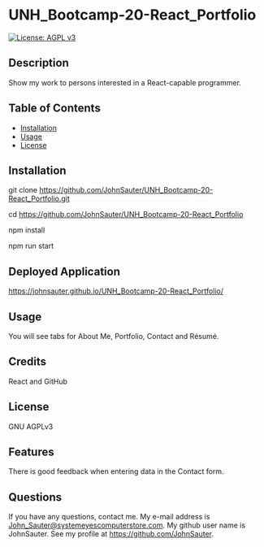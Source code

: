 # UNH_Bootcamp-20-React_Portfolio
[![License: AGPL v3](https://img.shields.io/badge/License-AGPL_v3-blue.svg)](https://www.gnu.org/licenses/agpl-3.0)

## Description

Show my work to persons interested in a React-capable programmer.

## Table of Contents

- [Installation](#installation)
- [Usage](#usage)
- [License](#license)

## Installation

git clone https://github.com/JohnSauter/UNH_Bootcamp-20-React_Portfolio.git

cd https://github.com/JohnSauter/UNH_Bootcamp-20-React_Portfolio

npm install

npm run start

## Deployed Application

https://johnsauter.github.io/UNH_Bootcamp-20-React_Portfolio/

## Usage

You will see tabs for About Me, Portfolio, Contact and Résumé.

## Credits

React and  GitHub

## License

GNU AGPLv3

## Features

There is good feedback when entering data in the Contact form.

## Questions

If you have any questions, contact me.
My e-mail address is John_Sauter@systemeyescomputerstore.com.
My github user name is JohnSauter.  See my profile at
https://github.com/JohnSauter.

